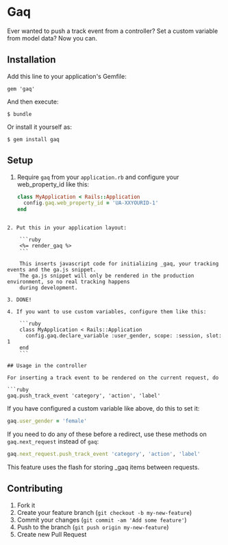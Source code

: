 # Gaq

Ever wanted to push a track event from a controller? Set a custom variable from model data? Now you can.

## Installation

Add this line to your application's Gemfile:

    gem 'gaq'

And then execute:

    $ bundle

Or install it yourself as:

    $ gem install gaq

## Setup

1. Require `gaq` from your `application.rb` and configure your web_property_id like this:

    ```ruby
    class MyApplication < Rails::Application
      config.gaq.web_property_id = 'UA-XXYOURID-1'
    end
```

2. Put this in your application layout:

    ```ruby
    <%= render_gaq %>
    ```

    This inserts javascript code for initializing _gaq, your tracking events and the ga.js snippet.
    The ga.js snippet will only be rendered in the production environment, so no real tracking happens
    during development.

3. DONE!

4. If you want to use custom variables, configure them like this:

    ```ruby
    class MyApplication < Rails::Application
      config.gaq.declare_variable :user_gender, scope: :session, slot: 1
    end
    ```

## Usage in the controller

For inserting a track event to be rendered on the current request, do

```ruby
gaq.push_track_event 'category', 'action', 'label'
```

If you have configured a custom variable like above, do this to set it:

```ruby
gaq.user_gender = 'female'
```

If you need to do any of these before a redirect, use these methods on `gaq.next_request`
instead of `gaq`:

```ruby
gaq.next_request.push_track_event 'category', 'action', 'label'
```

This feature uses the flash for storing _gaq items between requests.

## Contributing

1. Fork it
2. Create your feature branch (`git checkout -b my-new-feature`)
3. Commit your changes (`git commit -am 'Add some feature'`)
4. Push to the branch (`git push origin my-new-feature`)
5. Create new Pull Request
